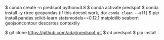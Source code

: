 $ conda create -n predspot python=3.8
$ conda activate predspot
$ conda install -y rtree geopandas  (if this doesnt work, do: `conda clean --all`)
$ pip install pandas scikit-learn statsmodels==0.12.1 matplotlib seaborn geojsoncontour descartes contextily

$ git clone https://github.com/adaj/predspot.git
$ cd predspot
$ pip install . 
